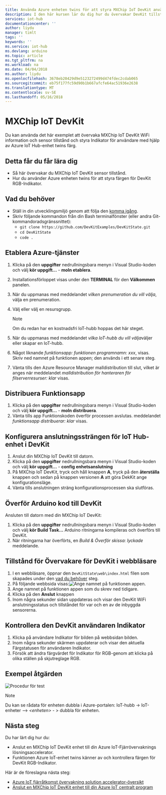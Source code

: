 ```yaml
---
title: Använda Azure enheten twins för att styra MXChip IoT DevKit användaren Indikator | Microsoft Docs
description: I den här kursen lär du dig hur du övervakar DevKit tillstånd och styr användare Indikator med twins för Azure IoT Hub-enhet.
services: iot-hub
documentationcenter: ''
author: liydu
manager: timlt
tags: ''
keywords: ''
ms.service: iot-hub
ms.devlang: arduino
ms.topic: article
ms.tgt_pltfrm: na
ms.workload: na
ms.date: 04/04/2018
ms.author: liydu
ms.openlocfilehash: 3678eb20429d9e5123272499d474fdec2cdab065
ms.sourcegitcommit: eb75f177fc59d90b1b667afcfe64ac51936e2638
ms.translationtype: MT
ms.contentlocale: sv-SE
ms.lasthandoff: 05/16/2018
---
```

# <a name="mxchip-iot-devkit"></a>MXChip IoT DevKit

Du kan använda det här exemplet att övervaka MXChip IoT DevKit WiFi information och sensor tillstånd och styra Indikator för användare med hjälp av Azure IoT Hub-enhet twins färg.

## <a name="what-you-learn"></a>Detta får du får lära dig

- Så här övervakar du MXChip IoT DevKit sensor tillstånd.
- Hur du använder Azure enheten twins för att styra färgen för DevKit RGB-Indikator.

## <a name="what-you-need"></a>Vad du behöver

- Ställ in din utvecklingsmiljö genom att följa den [komma igång](https://docs.microsoft.com/azure/iot-hub/iot-hub-arduino-iot-devkit-az3166-get-started).
- Skriv följande kommandon från din Bash terminalfönster (eller andra Git-kommandoradsgränssnittet):
    - `git clone https://github.com/DevKitExamples/DevKitState.git`
    - `cd DevKitState`
    - `code .`

## <a name="provision-azure-services"></a>Etablera Azure-tjänster

1. Klicka på den **uppgifter** nedrullningsbara menyn i Visual Studio-koden och välj **kör uppgift...**   -  **moln etablera**.
2. Installationsförloppet visas under den **TERMINAL** för den **Välkommen** panelen.
3. När du uppmanas med meddelandet *vilken prenumeration du vill välja*, välja en prenumeration.
4. Välj eller välj en resursgrupp. 
 
    > [!NOTE]
    > Om du redan har en kostnadsfri IoT-hubb hoppas det här steget.

5. När du uppmanas med meddelandet *vilka IoT-hubb du vill välja*väljer eller skapar en IoT-hubb.
6. Något liknande *funktionsapp: funktionen programnamn: xxx*, visas. Skriv ned namnet på funktionen appen; den används i ett senare steg.
7. Vänta tills den Azure Resource Manager malldistribution till slut, vilket är anges när meddelandet *malldistribution för hanteraren för filserverresurser: klar* visas.

## <a name="deploy-function-app"></a>Distribuera Funktionsapp

1. Klicka på den **uppgifter** nedrullningsbara menyn i Visual Studio-koden och välj **kör uppgift...**   -  **moln distribuera**.
2. Vänta tills app Funktionskoden överför processen avslutas. meddelandet *funktionsapp distribuerar: klar* visas.

## <a name="configure-iot-hub-device-connection-string-in-devkit"></a>Konfigurera anslutningssträngen för IoT Hub-enhet i DevKit

1. Anslut din MXChip IoT DevKit till datorn.
2. Klicka på den **uppgifter** nedrullningsbara menyn i Visual Studio-koden och välj **kör uppgift...**   -  **config enhetsanslutning**
3. På MXChip IoT DevKit, tryck och håll knappen **A**, tryck på den **återställa** knappen och sedan på knappen versionen **A** att göra DekKit ange konfigurationsläge.
4. Vänta tills anslutningen sträng konfigurationsprocessen ska slutföras.

## <a name="upload-arduino-code-to-devkit"></a>Överför Arduino kod till DevKit

Ansluten till datorn med din MXChip IoT DevKit:
1. Klicka på den **uppgifter** nedrullningsbara menyn i Visual Studio-koden och välj **kör Build Task...** Arduino ritningarna kompileras och överförs till DevKit.
2. När ritningarna har överförts, en *Build & Överför skissa: lyckade* meddelande.

## <a name="monitor-devkit-state-in-browser"></a>Tillstånd för Övervakare för DevKit i webbläsare

1. I en webbläsare, öppnar den `DevKitState\web\index.html` filen som skapades under den [vad du behöver](#whatyouneed) steg.
2. På följande webbsida visas:![Ange namnet på funktionen appen.](media/iot-hub-arduino-iot-devkit-az3166-devkit-state/devkit-state-function-app-name.png)
1. Ange namnet på funktionen appen som du skrev ned tidigare.
2. Klicka på den **Anslut** knappen
3. Inom några sekunder sidan uppdateras och visar den DevKit WiFi anslutningsstatus och tillståndet för var och en av de inbyggda sensorerna.

## <a name="control-the-devkits-user-led"></a>Kontrollera den DevKit användaren Indikator

1. Klicka på användare Indikator för bilden på webbsidan bilden.
2. Inom några sekunder skärmen uppdaterar och visar den aktuella Färgstatusen för användaren Indikator.
3. Försök att ändra färgvärdet för Indikator för RGB-genom att klicka på olika ställen på skjutreglage RGB.

## <a name="example-operation"></a>Exempel åtgärden

![Procedur för test](media/iot-hub-arduino-iot-devkit-az3166-devkit-state/devkit-state.gif)

> [!NOTE]
> Du kan se rådata för enheten dubbla i Azure-portalen: IoT-hubb -\> IoT-enheter –\> *\<enheten\>*  - \> dubbla för enheten.

## <a name="next-steps"></a>Nästa steg

Du har lärt dig hur du:
- Anslut en MXChip IoT DevKit enhet till din Azure IoT-Fjärrövervaknings lösningsaccelerator.
- Funktionen Azure IoT-enhet twins känner av och kontrollera färgen för DevKit RGB-Indikator.

Här är de föreslagna nästa steg:

* [Azure IoT fjärråtkomst övervakning solution accelerator-översikt](https://docs.microsoft.com/azure/iot-suite/)
* [Anslut en MXChip IoT DevKit enhet till din Azure IoT centralt program](https://docs.microsoft.com/microsoft-iot-central/howto-connect-devkit)
